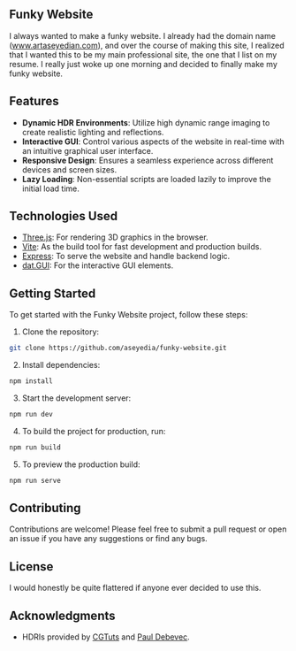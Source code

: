 ## Funky Website

I always wanted to make a funky website. I already had the domain name (www.artaseyedian.com), and over the course of making this site, I realized that I wanted this to be my main professional site, the one that I list on my resume. I really just woke up one morning and decided to finally make my funky website.

## Features

- **Dynamic HDR Environments**: Utilize high dynamic range imaging to create realistic lighting and reflections.
- **Interactive GUI**: Control various aspects of the website in real-time with an intuitive graphical user interface.
- **Responsive Design**: Ensures a seamless experience across different devices and screen sizes.
- **Lazy Loading**: Non-essential scripts are loaded lazily to improve the initial load time.

## Technologies Used

- [Three.js](https://threejs.org/): For rendering 3D graphics in the browser.
- [Vite](https://vitejs.dev/): As the build tool for fast development and production builds.
- [Express](https://expressjs.com/): To serve the website and handle backend logic.
- [dat.GUI](https://github.com/dataarts/dat.gui): For the interactive GUI elements.

## Getting Started

To get started with the Funky Website project, follow these steps:

1. Clone the repository:

```sh
git clone https://github.com/aseyedia/funky-website.git
```

2. Install dependencies:

```sh
npm install
```

3. Start the development server:

```sh
npm run dev
```

4. To build the project for production, run:

```sh
npm run build
```

5. To preview the production build:

```sh
npm run serve
```

## Contributing

Contributions are welcome! Please feel free to submit a pull request or open an issue if you have any suggestions or find any bugs.

## License

I would honestly be quite flattered if anyone ever decided to use this.

## Acknowledgments
- HDRIs provided by [CGTuts](https://design.tutsplus.com/articles/freebie-8-awesome-ocean-hdris--cg-5684) and [Paul Debevec](https://www.pauldebevec.com/Research/HDR/).
